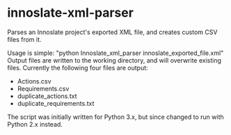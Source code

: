 innoslate-xml-parser
====================

Parses an Innoslate project's exported XML file, and creates custom CSV files from it.

Usage is simple: "python Innoslate_xml_parser innoslate_exported_file.xml"
Output files are written to the working directory, and will overwrite existing files.
Currently the following four files are output:
* Actions.csv
* Requirements.csv
* duplicate_actions.txt
* duplicate_requirements.txt

The script was initially written for Python 3.x, but since changed to run with Python 2.x instead.
